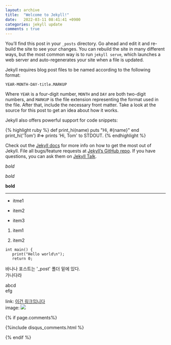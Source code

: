 ```yaml
---
layout: archive
title:  "Welcome to Jekyll!"
date:   2022-03-11 08:41:41 +0900
categories: jekyll update
comments : true
---
```

You’ll find this post in your `_posts` directory. Go ahead and edit it and re-build the site to see your changes. You can rebuild the site in many different ways, but the most common way is to run `jekyll serve`, which launches a web server and auto-regenerates your site when a file is updated.

Jekyll requires blog post files to be named according to the following format:

`YEAR-MONTH-DAY-title.MARKUP`

Where `YEAR` is a four-digit number, `MONTH` and `DAY` are both two-digit numbers, and `MARKUP` is the file extension representing the format used in the file. After that, include the necessary front matter. Take a look at the source for this post to get an idea about how it works.

Jekyll also offers powerful support for code snippets:

{% highlight ruby %}
def print_hi(name)
  puts "Hi, #{name}"
end
print_hi('Tom')
#=> prints 'Hi, Tom' to STDOUT.
{% endhighlight %}

Check out the [Jekyll docs][jekyll-docs] for more info on how to get the most out of Jekyll. File all bugs/feature requests at [Jekyll’s GitHub repo][jekyll-gh]. If you have questions, you can ask them on [Jekyll Talk][jekyll-talk].

[jekyll-docs]: https://jekyllrb.com/docs/home
[jekyll-gh]:   https://github.com/jekyll/jekyll
[jekyll-talk]: https://talk.jekyllrb.com/



*bold*

_bold_

__bold__

---

* itme1

* item2

* item3

1. item1

2. item2


~~~
int main() {
   print("Hello world\n");
   return 0;
~~~

바나나 포스트는 '_post' 폴더 밑에 있다.  
가나다라

abcd\
efg

link: [이건 링크입니다](https://naver.com)  
image: ![](https://upload.wikimedia.org/wikipedia/commons/4/47/PNG_transparency_demonstration_1.png)

{% if page.comments%}

{%include disqus_comments.html %}

{% endif %}  